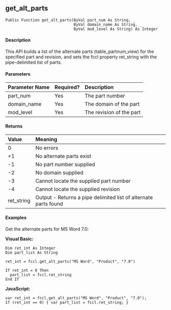 get_alt_parts
---------------

```
Public Function get_alt_parts(ByVal part_num As String, _
                              ByVal domain_name As String, _
                              ByVal mod_level As String) As Integer
```

#### Description

This API builds a list of the alternate parts (table_partnum_view) for the specified part and revision, and sets the fccl property ret_string with the pipe-delimited list of parts.

#### Parameters

| Parameter Name | Required? | Description |
|:--- |:--- |:--- |
| part_num | Yes | The part number |
| domain_name | Yes | The domain of the part |
| mod_level | Yes | The revision of the part |

#### Returns

| Value | Meaning |
|:--- |:--- |
| 0 | No errors |
| +1 | No alternate parts exist |
| -1 | No part number supplied |
| -2 | No domain supplied |
| -3 | Cannot locate the supplied part number |
| -4 | Cannot locate the supplied revision |
| ret_string | Output - Returns a pipe delimited list of alternate parts found |

#### Examples

Get the alternate parts for MS Word 7.0:

**Visual Basic:**
```
Dim ret_int As Integer
Dim part_list As String

ret_int = fccl.get_alt_parts("MS Word", "Product", "7.0")

If ret_int = 0 Then
  part_list = fccl.ret_string
End If
```

**JavaScript:**
```
var ret_int = fccl.get_alt_parts("MS Word", "Product", "7.0");
If (ret_int == 0) { var part_list = fccl.ret_string; }
```
